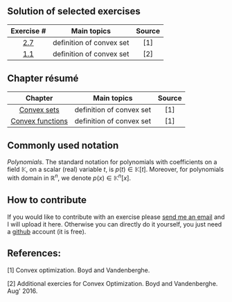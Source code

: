 ## Solution of selected exercises

| Exercise #  |    Main topics        | Source  |
|:-----:|:---------:|:----:|
| [2.7](exercise-2-7.html) | definition of convex set  | [1] |
| [1.1](exercise-1-1-ad.html) |  definition of convex set | [2] |

## Chapter résumé

| Chapter   |    Main topics        | Source  |
|:-----:|:---------:|:----:|
| [Convex sets](convex-sets.html) | definition of convex set  | [1] |
| [Convex functions](convex-functions.html) |  definition of convex set | [1] |


## Commonly used notation

*Polynomials*. The standard notation for polynomials with coefficients on a field $\mathbb{K}$, on a scalar (real) variable $t$, is $p(t) \in \mathbb{K}[t]$. Moreover, for polynomials with domain in $\mathbb{R}^n$, we denote $p(x) \in \mathbb{K}^n[x]$.

## How to contribute

If you would like to contribute with an exercise please [send me an email](marcelo-forets.fr) and I will upload it here. Otherwise you can directly do it yourself, you just need a [github](https://github.com/) account (it is free). 

## References:

[1] Convex optimization. Boyd and Vandenberghe. 

[2] Additional exercies for Convex Optimization. Boyd and Vandenberghe. Aug' 2016.


